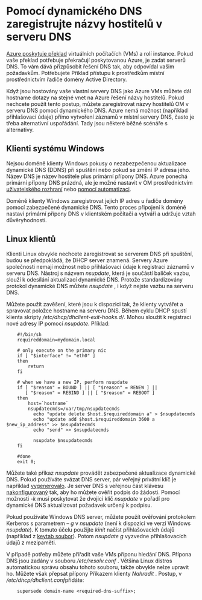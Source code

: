<properties
   pageTitle="Použití dynamického DNS k registraci názvy hostitelů"
   description="Tahle stránka umožňuje podrobnosti o tom, jak nastavit dynamické DNS zaregistrujte názvy hostitelů v serverů DNS."
   services="dns"
   documentationCenter="na"
   authors="GarethBradshawMSFT"
   manager="carmonm"
   editor="" />
<tags
   ms.service="dns"
   ms.devlang="na"
   ms.topic="article"
   ms.tgt_pltfrm="na"
   ms.workload="infrastructure-services"
   ms.date="08/31/2016"
   ms.author="sewhee" />

# <a name="using-dynamic-dns-to-register-hostnames-in-your-own-dns-server"></a>Pomocí dynamického DNS zaregistrujte názvy hostitelů v serveru DNS

[Azure poskytuje překlad](virtual-networks-name-resolution-for-vms-and-role-instances.md) virtuálních počítačích (VMs) a rolí instance. Pokud vaše překlad potřebuje překračují poskytovanou Azure, je zadat serverů DNS. To vám dává přizpůsobit řešení DNS tak, aby odpovídal vašim požadavkům. Potřebujete Příklad přístupu k prostředkům místní prostřednictvím řadiče domény Active Directory.

Když jsou hostovány vaše vlastní servery DNS jako Azure VMs můžete dál hostname dotazy na stejné vnet na Azure řešení názvy hostitelů. Pokud nechcete použít tento postup, můžete zaregistrovat názvy hostitelů OM v serveru DNS pomocí dynamického DNS.  Azure nemá možnost (například přihlašovací údaje) přímo vytvoření záznamů v místní servery DNS, často je třeba alternativní uspořádání. Tady jsou některé běžné scénáře s alternativy.

## <a name="windows-clients"></a>Klienti systému Windows

Nejsou doméně klienty Windows pokusy o nezabezpečenou aktualizace dynamické DNS (DDNS) při spuštění nebo pokud se změní IP adresa jeho. Název DNS je název hostitele plus primární přípony DNS. Azure ponechá primární přípony DNS prázdná, ale je možné nastavit v OM prostřednictvím [uživatelského rozhraní](https://technet.microsoft.com/library/cc794784.aspx) nebo [pomocí automatizaci](https://social.technet.microsoft.com/forums/windowsserver/3720415a-6a9a-4bca-aa2a-6df58a1a47d7/change-primary-dns-suffix).

Doméně klienty Windows zaregistrovat jejich IP adres u řadiče domény pomocí zabezpečené dynamické DNS. Tento proces připojení k doméně nastaví primární přípony DNS v klientském počítači a vytváří a udržuje vztah důvěryhodnosti.

## <a name="linux-clients"></a>Linux klientů

Klienti Linux obvykle nechcete zaregistrovat se serverem DNS při spuštění, budou se předpokládá, že DHCP server znamená. Servery Azure společnosti nemají možnost nebo přihlašovací údaje k registraci záznamů v serveru DNS.  Nástroj s názvem *nsupdate*, která je součástí balíček vazbu, slouží k odesílání aktualizací dynamické DNS. Protože standardizovány protokol dynamické DNS můžete *nsupdate* , i když nejste vazbu na serveru DNS.

Můžete použít zavěšení, které jsou k dispozici tak, že klienty vytvářet a spravovat položce hostname na serveru DNS. Během cyklu DHCP spustí klienta skripty */etc/dhcp/dhclient-exit-hooks.d/*. Mohou sloužit k registraci nové adresy IP pomocí *nsupdate*. Příklad:

        #!/bin/sh
        requireddomain=mydomain.local

        # only execute on the primary nic
        if [ "$interface" != "eth0" ]
        then
            return
        fi

        # when we have a new IP, perform nsupdate
        if [ "$reason" = BOUND ] || [ "$reason" = RENEW ] ||
           [ "$reason" = REBIND ] || [ "$reason" = REBOOT ]
        then
            host=`hostname`
            nsupdatecmds=/var/tmp/nsupdatecmds
              echo "update delete $host.$requireddomain a" > $nsupdatecmds
              echo "update add $host.$requireddomain 3600 a $new_ip_address" >> $nsupdatecmds
              echo "send" >> $nsupdatecmds

              nsupdate $nsupdatecmds
        fi

        #done
        exit 0;

Můžete také příkaz *nsupdate* provádět zabezpečené aktualizace dynamické DNS. Pokud používáte svázat DNS server, pár veřejný privátní klíč je například [vygenerovalo](http://linux.yyz.us/nsupdate/).  Je server DNS s veřejnou část klávesu [nakonfigurovaný](http://linux.yyz.us/dns/ddns-server.html) tak, aby ho můžete ověřit podpis do žádosti. Pomocí možnosti *-k* musí poskytovat že dvojici klíč *nsupdate* v pořadí pro dynamické DNS aktualizovat požadavek určený k podpisu.

Pokud používáte Windows DNS server, můžete použít ověřování protokolem Kerberos s parametrem *– g* v *nsupdate* (není k dispozici ve verzi Windows *nsupdate*). K tomuto účelu použijte *kinit* načíst přihlašovacích údajů (například z [keytab soubor](http://www.itadmintools.com/2011/07/creating-kerberos-keytab-files.html)). Potom *nsupdate g* vyzvedne přihlašovacích údajů z mezipaměti.

V případě potřeby můžete přiřadit vaše VMs příponu hledání DNS. Přípona DNS jsou zadány v souboru */etc/resolv.conf* . Většina Linux distros automatickou správu obsahu tohoto souboru, takže obvykle nelze upravit ho. Můžete však přepsat přípony Příkazem klienty *Nahradit* . Postup, v */etc/dhcp/dhclient.conf*přidáte:

        supersede domain-name <required-dns-suffix>;

